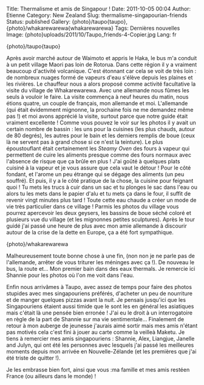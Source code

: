 Title: Thermalisme et amis de Singapour !
Date: 2011-10-05 00:04
Author: Etienne
Category: New Zealand
Slug: thermalisme-singapourian-friends
Status: published
Gallery: {photo}/taupo{taupo}, {photo}/whakarewarewa{whakarewarewa}
Tags: Dernières nouvelles
Image: {photo}uploads/2011/10/Taupo_friends-4-Copier.jpg
Lang: fr

{photo}/taupo{taupo}

Après avoir marché autour de Waimoto et appris le Haka, le bus m'a
conduit à un petit village Maori pas loin de Rotorua. Dans cette région
il y a vraiment beaucoup d'activité volcanique. C'est étonnant car cela
se voit de très loin : de nombreux nuages formé de vapeurs d'eau s'élève
depuis les plaines et les rivières. Le chauffeur nous a alors proposé
comme activité facultative la visite du village de Whakarewarewa. Avec
une allemande nous fûmes les seuls à vouloir le faire. La visite
commença à neuf heures du matin, nous étions quatre, un couple de
français, mon allemande et moi. L'allemande (qui était évidemment
mignonne, la prochaine fois ne me demandez même pas !) et moi avons
apprécié la visite, surtout parce que notre guide était vraiment
excellente ! Comme vous pouvez le voir sur les photos il y avait un
certain nombre de bassin : les uns pour la cuisines (les plus chauds,
autour de 80 degrés), les autres pour le bain et les derniers remplis de
boue (ceux là ne servent pas à grand chose si ce n'est la teinture). Le
plus époustouflant était certainement les *Steamy Oven* des fours à
vapeur qui permettent de cuire les aliments presque comme des fours
normaux avec l'absence de risque que ça brûle en plus ! J'ai goûté à
quelques plats cuisiné à la vapeur et je vous assure que cela vaut le
détour ! Pour le côté fondant, et l'arome un peu étrange qui se dégage
des aliments (un peu souffré). Et puis, il y a le côté pratique de la
chose, la cuisine pour feignant quoi ! Tu mets les trucs à cuir dans un
sac et tu plonges le sac dans l'eau ou alors tu les mets dans le papier
d'alu et tu mets ça dans le four, il suffit de revenir vingt minutes
plus tard ! Toute cette eau chaude a créer un mode de vie très
particulier dans ce village ! Parmis les photos du village vous pourrez
apercevoir les deux geysers, les bassins de boue séché coloré et
plusieurs vue du village (et les mignonnes petites sculptures). Après le
tour guidé j'ai passé une heure de plus avec mon amie allemande à
discourir autour de la crise de la dette en Europe, ça a été fort
sympathique.

{photo}/whakarewarewa

Malheureusement toute bonne chose à une fin, (non non je ne parle pas de
l'allemande, arrêter de vous triturer les méninges avec ça !). De
nouveau le bus, la route et... Mon premier bain dans des eaux thermals.
Je remercie ici Shannie pour les photos où l'on me voit dans l'eau.

Enfin nous arrivâmes à Taupo, avec assez de temps pour faire des photos
stupides avec mes singapouriens préférés, d'acheter un peu de nourriture
et de manger quelques pizzas avant la nuit. Je pensais jusqu'ici que les
Singapouriens étaient aussi timide que le sont les en général les
asiatiques mais c'était là une pensée bien erronée ! J'ai eu le droit à
un interrogatoire en règle de la part de Shannie sur ma vie
sentimentale... Finalement de retour à mon auberge de jeunesse j'aurais
aimé sortir mais mes amis n'étant pas motivés cela c'est fini à jouer au
carte comme la veilleà Maketu. Je tiens à remercier mes amis
singapouriens : Shannie, Alex, Liangjue, Janelle and Julyn, qui ont été
les personnes avec lesquels j'ai passé les meilleures moments depuis mon
arrivée en Nouvelle-Zélande (et les premières que j'ai été triste de
quitter !).

Je les embrasse bien fort, ainsi que vous :ma famille et mes amis
restéen France (ou ailleurs dans le monde) !
